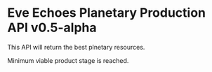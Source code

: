 # Eve Echoes Planetary Production API v0.5-alpha

This API will return the best plnetary resources.

Minimum viable product stage is reached. 
